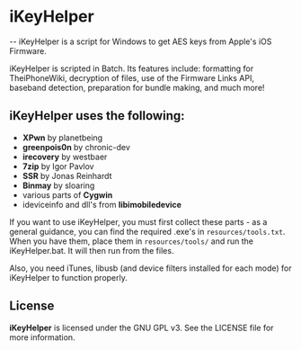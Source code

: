 # iKeyHelper
--
iKeyHelper is a script for Windows to get AES keys from Apple's iOS Firmware.

iKeyHelper is scripted in Batch. Its features include: formatting for TheiPhoneWiki, decryption of files, use of the Firmware Links API, baseband detection, preparation for bundle making, and much more!

## iKeyHelper uses the following:

* **XPwn** by planetbeing
* **greenpois0n** by chronic-dev
* **irecovery** by westbaer
* **7zip** by Igor Pavlov
* **SSR** by Jonas Reinhardt
* **Binmay** by sloaring
* various parts of **Cygwin**
* ideviceinfo and dll's from **libimobiledevice**

If you want to use iKeyHelper, you must first collect these parts - as a general guidance, you can find the required .exe's in `resources/tools.txt`. When you have them, place them in `resources/tools/` and run the iKeyHelper.bat. It will then run from the files.

Also, you need iTunes, libusb (and device filters installed for each mode) for iKeyHelper to function properly.

## License

**iKeyHelper** is licensed under the GNU GPL v3. See the LICENSE file for more information.
